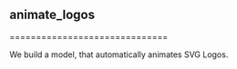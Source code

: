 ## animate_logos
==============================

We build a model, that automatically animates SVG Logos. 
